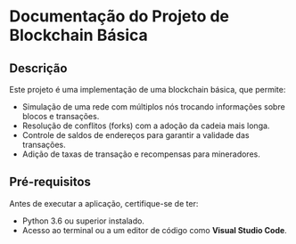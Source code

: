 # Documentação do Projeto de Blockchain Básica

## Descrição

Este projeto é uma implementação de uma blockchain básica, que permite:

- Simulação de uma rede com múltiplos nós trocando informações sobre blocos e transações.
- Resolução de conflitos (forks) com a adoção da cadeia mais longa.
- Controle de saldos de endereços para garantir a validade das transações.
- Adição de taxas de transação e recompensas para mineradores.

## Pré-requisitos

Antes de executar a aplicação, certifique-se de ter:

- Python 3.6 ou superior instalado.
- Acesso ao terminal ou a um editor de código como **Visual Studio Code**.


